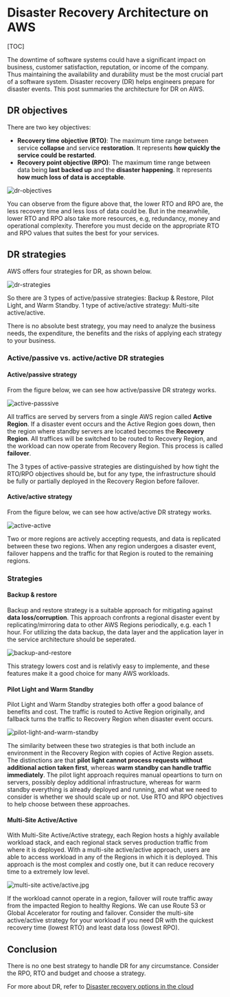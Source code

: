 # Disaster Recovery Architecture on AWS

[TOC]

The downtime of software systems could have a significant impact on business, customer satisfaction, reputation, or income of the company. Thus maintaining the availability and durability must be the most crucial part of a software system. Disaster recovery (DR) helps engineers prepare for disaster events. This post summaries the architecture for DR on AWS.

## DR objectives

There are two key objectives:

- **Recovery time objective (RTO)**: The maximum time range between service **collapse** and service **restoration**. It represents **how quickly the service could be restarted**.
- **Recovery point objective (RPO)**: The maximum time range between data being **last backed up** and the **disaster happening**. It represents **how much loss of data is acceptable**.


![dr-objectives](./dr-objectives.png)


You can observe from the figure above that, the lower RTO and RPO are, the less recovery time and less loss of data could be. But in the meanwhile, lower RTO and RPO also take more resources, e.g, redundancy, money and operational complexity. Therefore you must decide on the appropriate RTO and RPO values that suites the best for your services.

## DR strategies

AWS offers four strategies for DR, as shown below.


![dr-strategies](./dr-strategies.png)

So there are 3 types of active/passive strategies: Backup & Restore, Pilot Light, and Warm Standby. 1 type of active/active strategy: Multi-site active/active.

There is no absolute best strategy, you may need to analyze the business needs, the expenditure, the benefits and the risks of applying each strategy to your business.

### Active/passive vs. active/active DR strategies

#### Active/passive strategy

From the figure below, we can see how active/passive DR strategy works.

![active-passsive](./active-passsive.png)

All traffics are served by servers from a single AWS region called **Active Region**. If a disaster event occurs and the Active Region goes down, then the region where standby servers are located becomes the **Recovery Region**. All traffices will be switched to be routed to Recovery Region, and the workload can now operate from Recovery Region. This process is called **failover**.

The 3 types of active-passive strategies are distinguished by how tight the RTO/RPO objectives should be, but for any type, the infrastructure should be fully or partially deployed in the Recovery Region before failover.

#### Active/active strategy

From the figure below, we can see how active/active DR strategy works.

![active-active](./active-active.png)

Two or more regions are actively accepting requests, and data is replicated between these two regions. When any region undergoes a disaster event, failover happens and the traffic for that Region is routed to the remaining regions.

### Strategies

#### Backup & restore

Backup and restore strategy is a suitable approach for mitigating against **data loss/corruption**. This approach confronts a regional disaster event by replicating/mirroring data to other AWS Regions periodically, e.g. each 1 hour. For utilizing the data backup, the data layer and the application layer in the service architecture should be seperated.

![backup-and-restore](./backup-and-restore.jpg)

This strategy lowers cost and is relativly easy to implemente, and these features make it a good choice for many AWS workloads.

#### Pilot Light and Warm Standby

Pilot Light and Warm Standby strategies both offer a good balance of benefits and cost. The traffic is routed to Active Region originally, and fallback turns the traffic to Recovery Region when disaster event occurs.

![pilot-light-and-warm-standby](./pilot-light-and-warm-standby.jpg)

The similarity between these two strategies is that both include an environment in the Recovery Region with copies of Active Region assets. The distinctions are that **pilot light cannot process requests without additional action taken first**, whereas **warm standby can handle traffic immediately**. The pilot light approach requires manual opeartions to turn on servers, possibly deploy additional infrastructure, whereas for warm standby everything is already deployed and running, and what we need to consider is whether we should scale up or not. Use RTO and RPO objectives to help choose between these approaches.

#### Multi-Site Active/Active

With Multi-Site Active/Active strategy, each Region hosts a highly available workload stack, and each regional stack serves production traffic from where it is deployed. With a multi-site active/active approach, users are able to access workload in any of the Regions in which it is deployed. This approach is the most complex and costly one, but it can reduce recovery time to a extremely low level.

![multi-site active/active.jpg](./multi-site-active-active.jpg)

If the workload cannot operate in a region, failover will route traffic away from the impacted Region to healthy Regions. We can use Route 53 or Global Accelerator for routing and failover. Consider the multi-site active/active strategy for your workload if you need DR with the quickest recovery time (lowest RTO) and least data loss (lowest RPO).


## Conclusion

There is no one best strategy to handle DR for any circumstance. Consider the RPO, RTO and budget and choose a strategy.

For more about DR, refer to [Disaster recovery options in the cloud](https://docs.aws.amazon.com/whitepapers/latest/disaster-recovery-workloads-on-aws/disaster-recovery-options-in-the-cloud.html#multi-site-activeactive)